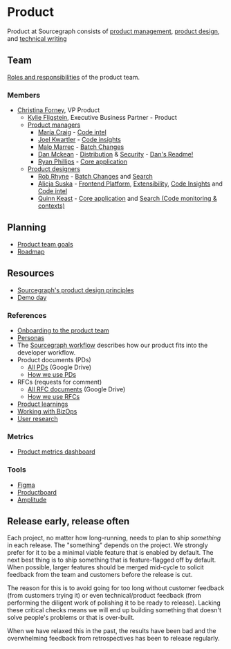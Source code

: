 # Product

Product at Sourcegraph consists of [product management](product_management/index.md), [product design](design/index.md), and [technical writing](technical_writing/index.md)
## Team

[Roles and responsibilities](roles/index.md) of the product team.

### Members

- [Christina Forney](../company/team/index.md#christina-forney-she-her), VP Product
   - [Kylie Fligstein](../company/team/index.md#kylie-fligstein-she-her), Executive Business Partner - Product
   - [Product managers](roles/index.md#product-manager)
      - [María Craig](../company/team/index.md#maría-craig-she-her) - [Code intel](../engineering/code-intelligence/index.md)
      - [Joel Kwartler](../company/team/index.md#joel-kwartler-he-him) - [Code insights](../engineering/developer-insights/code-insights/index.md)
      - [Malo Marrec](../company/team/index.md#malo-marrec-he-him) - [Batch Changes](../engineering/batch-changes/index.md)
      - [Dan Mckean](../company/team/index.md##dan-mckean-he-him) - [Distribution](../engineering/distribution/index.md) & [Security](../engineering/security/index.md) - [Dan's Readme!](dan-mckean-readme.md)
      - [Ryan Phillips](https://about.sourcegraph.com/handbook/company/team#ryan-phillips-he-him) - [Core application](../engineering/core-application/index.md)
   - [Product designers](roles/index.md#product-designer)
      - [Rob Rhyne](../company/team/index.md#rob-rhyne) - [Batch Changes](../engineering/batch-changes/index.md) and [Search](../engineering/search/index.md)
      - [Alicja Suska](../company/team/index.md#alicja-suska-she-her) - [Frontend Platform](../engineering/developer-insights/frontend-platform/index.md), [Extensibility](../engineering/developer-insights/extensibility/index.md), [Code Insights](../engineering/developer-insights/code-insights/index.md) and [Code intel](../engineering/code-intelligence/index.md)
      - [Quinn Keast](../company/team/index.md#quinn-keast-he-him) - [Core application](../engineering/core-application/index.md) and [Search (Code monitoring & contexts)](../engineering/search/index.md)

## Planning

- [Product team goals](goals.md)
- [Roadmap](roadmap.md)

## Resources

- [Sourcegraph's product design principles](./design_principles.md)
- [Demo day](./demo_day.md)

### References

- [Onboarding to the product team](./onboarding/index.md)
- [Personas](../marketing/personas.md)
- The [Sourcegraph workflow](../workflow/index.md) describes how our product fits into the developer workflow.
- Product documents (PDs)
  - [All PDs](https://drive.google.com/drive/folders/1UbuN9izpTj7ppJiduKI5tid8GEFuAiEx) (Google Drive)
  - [How we use PDs](product_documents.md)
- RFCs (requests for comment)
  - [All RFC documents](https://drive.google.com/drive/folders/1zP3FxdDlcSQGC1qvM9lHZRaHH4I9Jwwa) (Google Drive)
  - [How we use RFCs](../communication/rfcs/index.md)
- [Product learnings](product_learning.md)
- [Working with BizOps](../ops/bizops/index.md#how-to-work-with-us)
- [User research](./user_research/index.md)

### Metrics

- [Product metrics dashboard](https://sourcegraph.looker.com/dashboards/127)

### Tools

- [Figma](https://www.figma.com/files/team/438792081639669302/Sourcegraph)
- [Productboard](https://sourcegraph.productboard.com/)
- [Amplitude](../ops/bizops/amplitude.md)

## Release early, release often

Each project, no matter how long-running, needs to plan to ship _something_ in each release. The "something" depends on the project. We strongly prefer for it to be a minimal viable feature that is enabled by default. The next best thing is to ship something that is feature-flagged off by default. When possible, larger features should be merged mid-cycle to solicit feedback from the team and customers before the release is cut.

The reason for this is to avoid going for too long without customer feedback (from customers trying it) or even technical/product feedback (from performing the diligent work of polishing it to be ready to release). Lacking these critical checks means we will end up building something that doesn't solve people's problems or that is over-built.

When we have relaxed this in the past, the results have been bad and the overwhelming feedback from retrospectives has been to release regularly.
